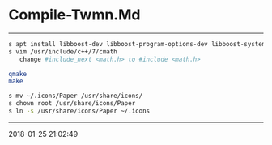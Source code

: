 # Compile-Twmn.Md

----------------------------------------- 

```bash
s apt install libboost-dev libboost-program-options-dev libboost-system-dev
s vim /usr/include/c++/7/cmath
   change #include_next <math.h> to #include <math.h>

qmake
make
```


```bash
s mv ~/.icons/Paper /usr/share/icons/
s chown root /usr/share/icons/Paper
s ln -s /usr/share/icons/Paper ~/.icons
```
-----------------------------------------
2018-01-25 21:02:49
